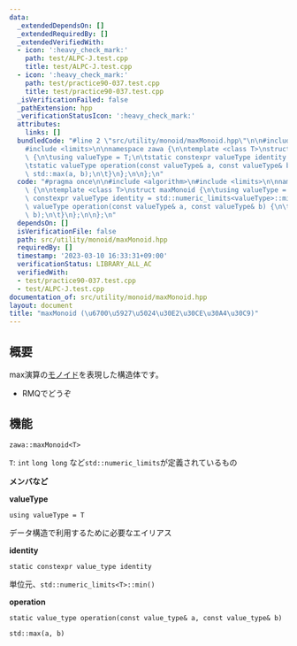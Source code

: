 ```yaml
---
data:
  _extendedDependsOn: []
  _extendedRequiredBy: []
  _extendedVerifiedWith:
  - icon: ':heavy_check_mark:'
    path: test/ALPC-J.test.cpp
    title: test/ALPC-J.test.cpp
  - icon: ':heavy_check_mark:'
    path: test/practice90-037.test.cpp
    title: test/practice90-037.test.cpp
  _isVerificationFailed: false
  _pathExtension: hpp
  _verificationStatusIcon: ':heavy_check_mark:'
  attributes:
    links: []
  bundledCode: "#line 2 \"src/utility/monoid/maxMonoid.hpp\"\n\n#include <algorithm>\n\
    #include <limits>\n\nnamespace zawa {\n\ntemplate <class T>\nstruct maxMonoid\
    \ {\n\tusing valueType = T;\n\tstatic constexpr valueType identity = std::numeric_limits<valueType>::min();\n\
    \tstatic valueType operation(const valueType& a, const valueType& b) {\n\t\treturn\
    \ std::max(a, b);\n\t}\n};\n\n};\n"
  code: "#pragma once\n\n#include <algorithm>\n#include <limits>\n\nnamespace zawa\
    \ {\n\ntemplate <class T>\nstruct maxMonoid {\n\tusing valueType = T;\n\tstatic\
    \ constexpr valueType identity = std::numeric_limits<valueType>::min();\n\tstatic\
    \ valueType operation(const valueType& a, const valueType& b) {\n\t\treturn std::max(a,\
    \ b);\n\t}\n};\n\n};\n"
  dependsOn: []
  isVerificationFile: false
  path: src/utility/monoid/maxMonoid.hpp
  requiredBy: []
  timestamp: '2023-03-10 16:33:31+09:00'
  verificationStatus: LIBRARY_ALL_AC
  verifiedWith:
  - test/practice90-037.test.cpp
  - test/ALPC-J.test.cpp
documentation_of: src/utility/monoid/maxMonoid.hpp
layout: document
title: "maxMonoid (\u6700\u5927\u5024\u30E2\u30CE\u30A4\u30C9)"
---
```


## 概要

max演算の[モノイド](https://ja.wikipedia.org/wiki/%E3%83%A2%E3%83%8E%E3%82%A4%E3%83%89)を表現した構造体です。
- RMQでどうぞ

## 機能

```
zawa::maxMonoid<T>
```

`T`: `int` `long long` など`std::numeric_limits`が定義されているもの

**メンバなど**

**valueType**
```
using valueType = T
```
データ構造で利用するために必要なエイリアス

**identity**
```
static constexpr value_type identity
```

単位元、`std::numeric_limits<T>::min()`

**operation**
```
static value_type operation(const value_type& a, const value_type& b)
```
 `std::max(a, b)`
